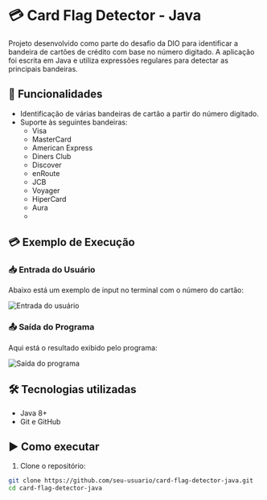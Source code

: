 # 💳 Card Flag Detector - Java

Projeto desenvolvido como parte do desafio da DIO para identificar a bandeira de cartões de crédito com base no número digitado. A aplicação foi escrita em Java e utiliza expressões regulares para detectar as principais bandeiras.

## 🚀 Funcionalidades

- Identificação de várias bandeiras de cartão a partir do número digitado.
- Suporte às seguintes bandeiras:
  - Visa
  - MasterCard
  - American Express
  - Diners Club
  - Discover
  - enRoute
  - JCB
  - Voyager
  - HiperCard
  - Aura
  - 
## 💳 Exemplo de Execução

### 📥 Entrada do Usuário
Abaixo está um exemplo de input no terminal com o número do cartão:

![Entrada do usuário](images/exemplo-input.png)

### 📤 Saída do Programa
Aqui está o resultado exibido pelo programa:

![Saída do programa](images/exemplo-output.png)

## 🛠️ Tecnologias utilizadas

- Java 8+
- Git e GitHub

## ▶️ Como executar

1. Clone o repositório:
```bash
git clone https://github.com/seu-usuario/card-flag-detector-java.git
cd card-flag-detector-java
